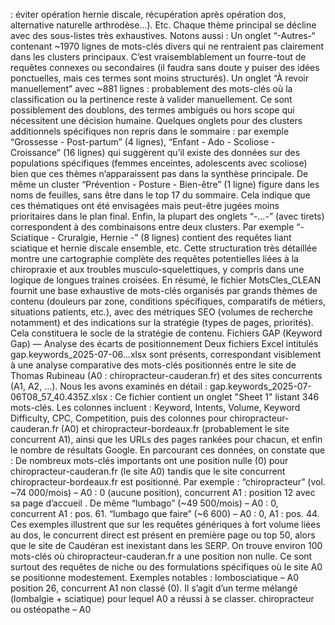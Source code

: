 : éviter opération hernie discale, récupération après opération dos, alternative naturelle arthrodèse…). Etc. Chaque thème principal se décline avec des sous-listes très exhaustives. Notons aussi : Un onglet “-Autres-“ contenant ~1970 lignes de mots-clés divers qui ne rentraient pas clairement dans les clusters principaux. C’est vraisemblablement un fourre-tout de requêtes connexes ou secondaires (il faudra sans doute y puiser des idées ponctuelles, mais ces termes sont moins structurés). Un onglet “À revoir manuellement” avec ~881 lignes : probablement des mots-clés où la classification ou la pertinence reste à valider manuellement. Ce sont possiblement des doublons, des termes ambiguës ou hors scope qui nécessitent une décision humaine. Quelques onglets pour des clusters additionnels spécifiques non repris dans le sommaire : par exemple “Grossesse - Post-partum” (4 lignes), “Enfant - Ado - Scoliose - Croissance” (16 lignes) qui suggèrent qu’il existe des données sur des populations spécifiques (femmes enceintes, adolescents avec scoliose) bien que ces thèmes n’apparaissent pas dans la synthèse principale. De même un cluster “Prévention - Posture - Bien-être” (1 ligne) figure dans les noms de feuilles, sans être dans le top 17 du sommaire. Cela indique que ces thématiques ont été envisagées mais peut-être jugées moins prioritaires dans le plan final. Enfin, la plupart des onglets “-…-” (avec tirets) correspondent à des combinaisons entre deux clusters. Par exemple “-Sciatique - Cruralgie, Hernie -” (8 lignes) contient des requêtes liant sciatique et hernie discale ensemble, etc. Cette structuration très détaillée montre une cartographie complète des requêtes potentielles liées à la chiropraxie et aux troubles musculo-squelettiques, y compris dans une logique de longues traines croisées. En résumé, le fichier MotsCles_CLEAN fournit une base exhaustive de mots-clés organisés par grands thèmes de contenu (douleurs par zone, conditions spécifiques, comparatifs de métiers, situations patients, etc.), avec des métriques SEO (volumes de recherche notamment) et des indications sur la stratégie (types de pages, priorités). Cela constituera le socle de la stratégie de contenu. Fichiers GAP (Keyword Gap) — Analyse des écarts de positionnement Deux fichiers Excel intitulés gap.keywords_2025-07-06…xlsx sont présents, correspondant visiblement à une analyse comparative des mots-clés positionnés entre le site de Thomas Rubineau (A0 : chiropracteur-cauderan.fr) et des sites concurrents (A1, A2, …). Nous les avons examinés en détail : gap.keywords_2025-07-06T08_57_40.435Z.xlsx : Ce fichier contient un onglet "Sheet 1" listant 346 mots-clés. Les colonnes incluent : Keyword, Intents, Volume, Keyword Difficulty, CPC, Competition, puis des colonnes pour chiropracteur-cauderan.fr (A0) et chiropracteur-bordeaux.fr (probablement le site concurrent A1), ainsi que les URLs des pages rankées pour chacun, et enfin le nombre de résultats Google. En parcourant ces données, on constate que : De nombreux mots-clés importants ont une position nulle (0) pour chiropracteur-cauderan.fr (le site A0) tandis que le site concurrent chiropracteur-bordeaux.fr est positionné. Par exemple : “chiropracteur” (vol. ~74 000/mois) – A0 : 0 (aucune position), concurrent A1 : position 12 avec sa page d’accueil . De même “lumbago” (~49 500/mois) – A0 : 0, concurrent A1 : pos. 61. “lumbago que faire” (~6 600) – A0 : 0, A1 : pos. 44. Ces exemples illustrent que sur les requêtes génériques à fort volume liées au dos, le concurrent direct est présent en première page ou top 50, alors que le site de Caudéran est inexistant dans les SERP. On trouve environ 100 mots-clés où chiropracteur-cauderan.fr a une position non nulle. Ce sont surtout des requêtes de niche ou des formulations spécifiques où le site A0 se positionne modestement. Exemples notables : lombosciatique – A0 position 26, concurrent A1 non classé (0). Il s’agit d’un terme mélangé (lombalgie + sciatique) pour lequel A0 a réussi à se classer. chiropracteur ou ostéopathe – A0